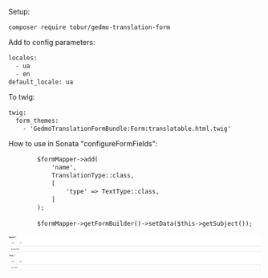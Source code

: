 Setup:

```
composer require tobur/gedmo-translation-form
```

Add to config parameters:

```
locales:
  - ua
  - en
default_locale: ua
```

To twig:

```
twig:
  form_themes:
    - 'GedmoTranslationFormBundle:Form:translatable.html.twig'
```

How to use in Sonata "configureFormFields":

```
        $formMapper->add(
            'name',
            TranslationType::class,
            [
                'type' => TextType::class,
            ]
        );

        $formMapper->getFormBuilder()->setData($this->getSubject());
```

![How to look like](https://raw.githubusercontent.com/Tobur/gedmo-translation-form/master/how-to-lool-like.png)